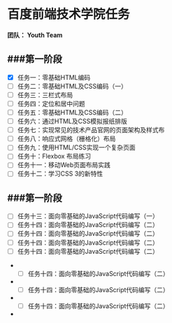 # 百度前端技术学院任务
**团队： Youth Team**

###第一阶段
---
- [x] 任务一：零基础HTML编码
- [ ] 任务二：零基础HTML及CSS编码（一）
- [ ] 任务三：三栏式布局
- [ ] 任务四：定位和居中问题
- [ ] 任务五：零基础HTML及CSS编码（二）
- [ ] 任务六：通过HTML及CSS模拟报纸排版
- [ ] 任务七：实现常见的技术产品官网的页面架构及样式布
- [ ] 任务八：响应式网格（栅格化）布局
- [ ] 任务九：使用HTML/CSS实现一个复杂页面
- [ ] 任务十：Flexbox 布局练习
- [ ] 任务十一：移动Web页面布局实践
- [ ] 任务十二：学习CSS 3的新特性

###第一阶段
---
- [ ] 任务十三：面向零基础的JavaScript代码编写（一）
- [ ] 任务十四：面向零基础的JavaScript代码编写（二）
- [ ] 任务十四：面向零基础的JavaScript代码编写（二）
- [ ] 任务十四：面向零基础的JavaScript代码编写（二）
- [ ] 任务十四：面向零基础的JavaScript代码编写（二）
- - [ ] 任务十四：面向零基础的JavaScript代码编写（二）
- - [ ] 任务十四：面向零基础的JavaScript代码编写（二）
- - [ ] 任务十四：面向零基础的JavaScript代码编写（二）
- 




